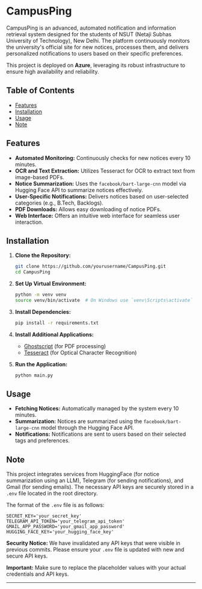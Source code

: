 
# CampusPing

CampusPing is an advanced, automated notification and information retrieval system designed for the students of NSUT (Netaji Subhas University of Technology), New Delhi. The platform continuously monitors the university's official site for new notices, processes them, and delivers personalized notifications to users based on their specific preferences.

This project is deployed on **Azure**, leveraging its robust infrastructure to ensure high availability and reliability.

## Table of Contents

- [Features](#features)
- [Installation](#installation)
- [Usage](#usage)
- [Note](#note)

## Features

- **Automated Monitoring:** Continuously checks for new notices every 10 minutes.
- **OCR and Text Extraction:** Utilizes Tesseract for OCR to extract text from image-based PDFs.
- **Notice Summarization:** Uses the `facebook/bart-large-cnn` model via Hugging Face API to summarize notices effectively.
- **User-Specific Notifications:** Delivers notices based on user-selected categories (e.g., B.Tech, Backlogs).
- **PDF Downloads:** Allows easy downloading of notice PDFs.
- **Web Interface:** Offers an intuitive web interface for seamless user interaction.

## Installation

1. **Clone the Repository:**
   ```bash
   git clone https://github.com/yourusername/CampusPing.git
   cd CampusPing
   ```

2. **Set Up Virtual Environment:**
   ```bash
   python -m venv venv
   source venv/bin/activate  # On Windows use `venv\Scripts\activate`
   ```

3. **Install Dependencies:**
   ```bash
   pip install -r requirements.txt
   ```

4. **Install Additional Applications:**
   - [Ghostscript](https://ghostscript.com/releases/gsdnld.html) (for PDF processing)
   - [Tesseract](https://github.com/UB-Mannheim/tesseract/wiki) (for Optical Character Recognition)

5. **Run the Application:**
   ```bash
   python main.py
   ```

## Usage

- **Fetching Notices:** Automatically managed by the system every 10 minutes.
- **Summarization:** Notices are summarized using the `facebook/bart-large-cnn` model through the Hugging Face API.
- **Notifications:** Notifications are sent to users based on their selected tags and preferences.

## Note

This project integrates services from HuggingFace (for notice summarization using an LLM), Telegram (for sending notifications), and Gmail (for sending emails). The necessary API keys are securely stored in a `.env` file located in the root directory.

The format of the `.env` file is as follows:

```plaintext
SECRET_KEY='your_secret_key'
TELEGRAM_API_TOKEN='your_telegram_api_token'
GMAIL_APP_PASSWORD='your_gmail_app_password'
HUGGING_FACE_KEY='your_hugging_face_key'
```

**Security Notice:** We have invalidated any API keys that were visible in previous commits. Please ensure your `.env` file is updated with new and secure API keys.

**Important:** Make sure to replace the placeholder values with your actual credentials and API keys.

---
